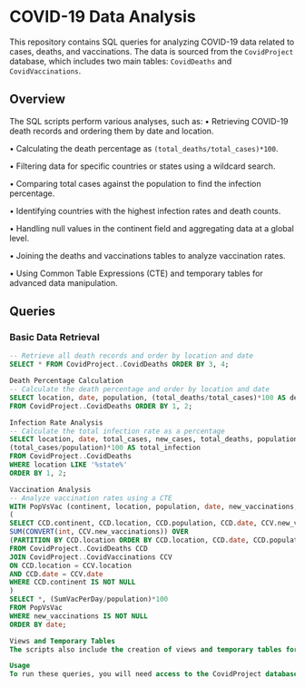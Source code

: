 # COVID-19 Data Analysis

This repository contains SQL queries for analyzing COVID-19 data related to cases, deaths, and vaccinations. The data is sourced from the `CovidProject` database, which includes two main tables: `CovidDeaths` and `CovidVaccinations`.

## Overview

The SQL scripts perform various analyses, such as:
•  Retrieving COVID-19 death records and ordering them by date and location.

•  Calculating the death percentage as `(total_deaths/total_cases)*100`.

•  Filtering data for specific countries or states using a wildcard search.

•  Comparing total cases against the population to find the infection percentage.

•  Identifying countries with the highest infection rates and death counts.

•  Handling null values in the continent field and aggregating data at a global level.

•  Joining the deaths and vaccinations tables to analyze vaccination rates.

•  Using Common Table Expressions (CTE) and temporary tables for advanced data manipulation.


## Queries

### Basic Data Retrieval
```sql
-- Retrieve all death records and order by location and date
SELECT * FROM CovidProject..CovidDeaths ORDER BY 3, 4;

Death Percentage Calculation
-- Calculate the death percentage and order by location and date
SELECT location, date, population, (total_deaths/total_cases)*100 AS deaths_percentage 
FROM CovidProject..CovidDeaths ORDER BY 1, 2;

Infection Rate Analysis
-- Calculate the total infection rate as a percentage
SELECT location, date, total_cases, new_cases, total_deaths, population,
(total_cases/population)*100 AS total_infection
FROM CovidProject..CovidDeaths
WHERE location LIKE '%state%'
ORDER BY 1, 2;

Vaccination Analysis
-- Analyze vaccination rates using a CTE
WITH PopVsVac (continent, location, population, date, new_vaccinations, SumVacPerDay) AS
(
SELECT CCD.continent, CCD.location, CCD.population, CCD.date, CCV.new_vaccinations,
SUM(CONVERT(int, CCV.new_vaccinations)) OVER
(PARTITION BY CCD.location ORDER BY CCD.location, CCD.date, CCD.population) AS SumVac 
FROM CovidProject..CovidDeaths CCD
JOIN CovidProject..CovidVaccinations CCV
ON CCD.location = CCV.location
AND CCD.date = CCV.date
WHERE CCD.continent IS NOT NULL
)
SELECT *, (SumVacPerDay/population)*100 
FROM PopVsVac
WHERE new_vaccinations IS NOT NULL
ORDER BY date;

Views and Temporary Tables
The scripts also include the creation of views and temporary tables for more complex analyses and visualizations.

Usage
To run these queries, you will need access to the CovidProject database with the CovidDeaths and CovidVaccinations tables populated with relevant data.

